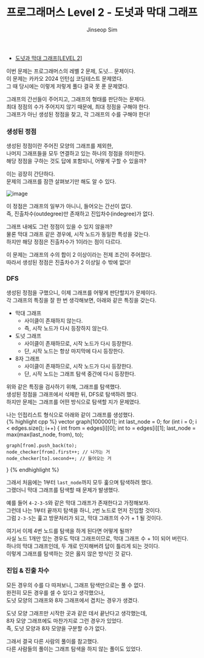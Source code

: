 ﻿---
layout: post
title: "프로그래머스 Level 2 - 도넛과 막대 그래프"
categories: Programmers
tags: [cpp]
author:
  - Jinseop Sim
---
- [도넛과 막대 그래프[LEVEL 2]](https://school.programmers.co.kr/learn/courses/30/lessons/258711)  

이번 문제는 프로그래머스의 레벨 2 문제, 도넛... 문제이다.  
이 문제는 카카오 2024 인턴십 코딩테스트 문제였다.  
그 때 당시에는 이렇게 저렇게 풀다 결국 못 푼 문제였다.  

그래프의 간선들이 주어지고, 그래프의 형태를 판단하는 문제다.  
최대 정점의 수가 주어지지 않기 때문에, 최대 정점을 구해야 한다.  
그래프가 아닌 생성된 정점을 찾고, 각 그래프의 수를 구해야 한다!  

### 생성된 정점
생성된 정점이란 주어진 모양의 그래프를 제외한,  
나머지 그래프들을 모두 연결하고 있는 하나의 정점을 의미한다.  
해당 정점을 구하는 것도 답에 포함되니, 어떻게 구할 수 있을까?  

이는 굉장히 간단하다.  
문제의 그래프를 잠깐 살펴보기만 해도 알 수 있다.  

![image](https://github.com/Jinseop-Sim/Jinseop-Sim.github.io/assets/71700079/509acd72-714a-4141-a05d-ea5a6ec8ca96)  

이 정점은 그래프의 일부가 아니니, 들어오는 간선이 없다.  
즉, 진출차수(outdegree)만 존재하고 진입차수(indegree)가 없다.  

그래프 내에도 그런 정점이 있을 수 있지 않을까?  
물론 막대 그래프 같은 경우에, 시작 노드가 동일한 특성을 갖는다.  
하지만 해당 정점은 진출차수가 1이라는 점이 다르다.  

이 문제는 그래프의 수의 합이 2 이상이라는 전제 조건이 주어졌다.  
따라서 생성된 정점은 진출차수가 2 이상일 수 밖에 없다!  

### DFS
생성된 정점을 구했으니, 이제 그래프를 어떻게 판단할지가 문제이다.  
각 그래프의 특징을 잘 한 번 생각해보면, 아래와 같은 특징을 갖는다.  

- 막대 그래프
  - 사이클이 존재하지 않는다.
  - 즉, 시작 노드가 다시 등장하지 않는다.
- 도넛 그래프
  - 사이클이 존재하므로, 시작 노드가 다시 등장한다.
  - 단, 시작 노드는 항상 마지막에 다시 등장한다.
- 8자 그래프
  - 사이클이 존재하므로, 시작 노드가 다시 등장한다.
  - 단, 시작 노드는 그래프 탐색 중간에 다시 등장한다.
 
위와 같은 특징을 검사하기 위해, 그래프를 탐색했다.  
생성된 정점을 그래프에서 삭제한 뒤, DFS로 탐색하려 했다.  
하지만 문제는 그래프를 어떤 방식으로 탐색할 지가 문제였다.  

나는 인접리스트 형식으로 아래와 같이 그래프를 생성했다.  
{% highlight cpp %}
vector<int> graph[1000001];
int last_node = 0;
for (int i = 0; i < edges.size(); i++) {
	int from = edges[i][0];
	int to = edges[i][1];
	last_node = max(max(last_node, from), to);

	graph[from].push_back(to);
	node_checker[from].first++; // 나가는 거
	node_checker[to].second++; // 들어오는 거
}
{% endhighlight %}  

그래서 처음에는 1부터 ```last_node```까지 모두 훑으며 탐색하려 했다.  
그랬더니 막대 그래프를 탐색할 때 문제가 발생했다.  

예를 들어 ```4-2-3-5```와 같은 막대 그래프가 존재한다고 가정해보자.  
그런데 나는 1부터 끝까지 탐색을 하니, ```2```번 노드로 먼저 진입할 것이다.  
그럼 ```2-3-5```는 훑고 방문처리가 되고, 막대 그래프의 수가 + 1 될 것이다.  

여기서 이제 4번 노드를 탐색을 하게 된다면 어떻게 될까?  
사실 노드 1개만 있는 경우도 막대 그래프이므로, 막대 그래프 수 + 1이 되어 버린다.  
하나의 막대 그래프인데, 두 개로 인지해버려 답이 틀리게 되는 것이다.  
이렇게 그래프를 탐색하는 것은 옳지 않은 방식인 것 같다.  

### 진입 & 진출 차수
모든 경우의 수를 다 따져보니, 그래프 탐색만으로는 풀 수 없다.  
완전히 모든 경우를 셀 수 있다고 생각했으나,  
도넛 모양의 그래프와 8자 그래프에서 겹치는 경우가 생겼다.  

도넛 모양 그래프만 시작한 곳과 같은 데서 끝난다고 생각했는데,  
8자 모양 그래프에도 마찬가지로 그런 경우가 있었다.  
즉, 도넛 모양과 8자 모양을 구분할 수가 없다.  

그래서 결국 다른 사람의 풀이를 참고했다.  
다른 사람들의 풀이는 그래프 탐색을 하지 않는 풀이도 있었다.  
